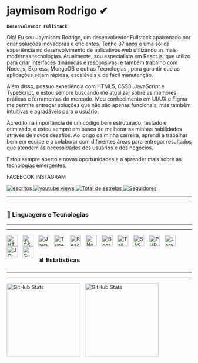 # jaymisom Rodrigo ✔

**`Desenvolvedor FullStack`**

Olá! Eu sou Jaymisom Rodrigo, um desenvolvedor Fullstack apaixonado por criar soluções inovadoras e eficientes. Tenho 37 anos e uma sólida experiência no desenvolvimento de aplicativos web utilizando as mais modernas tecnologias. Atualmente, sou especialista em React.js, que utilizo para criar interfaces dinâmicas e responsivas, e também trabalho com Node.js, Express, 
 MongoDB e outras Tecnologias , para garantir que as aplicações sejam rápidas, escaláveis e de fácil manutenção.

Além disso, possuo experiência com HTML5, CSS3 ,JavaScript e TypeScript, e estou sempre buscando me atualizar sobre as melhores práticas e ferramentas do mercado. Meu conhecimento em UI/UX e Figma me permite entregar soluções que não são apenas funcionais, mas também intuitivas e agradáveis para o usuário.

Acredito na importância de um código bem estruturado, testado e otimizado, e estou sempre em busca de melhorar as minhas habilidades através de novos desafios. Ao longo da minha carreira, aprendi a trabalhar bem em equipe e a colaborar com diferentes áreas para entregar resultados que atendem às necessidades dos usuários e dos negócios.

Estou sempre aberto a novas oportunidades e a aprender mais sobre as tecnologias emergentes.

FACEBOOK
 <a hfef="facebook.com/share/6Awh8fm8UohQCyN9/?mibextid=qi2Omg">
INSTAGRAM
 <a hfef="instagram.com/jaymisom_rodrigo?igsh=MTBhcWY4ZXZodWlq">


<p align="left">
    <a href="https://www.youtube.com/@jaymisomrodrigoOficial">
        <img 
            alt="escritos" 
            title="Inscreva-se no meu canal" 
            src="https://custom-icon-badges.demolab.com/youtube/channel/subscribers/UCX8k3Pyy2vKEthYo3E5invA?color=%23E05D44&label=Inscreva-se&logo=video&logoColor=white&style=for-the-badge&labelColor=CE4630"
        />
    </a>
    <a href="https://www.youtube.com/@jaymisomrodrigoOficial">
        <img 
            alt="youtube views" 
            title="Vizualizações no YouTube" 
            src="https://custom-icon-badges.demolab.com/youtube/channel/views/UCX8k3Pyy2vKEthYo3E5invA?color=%23E1AD0E&logo=eye&logoColor=white&style=for-the-badge&labelColor=C79600"
        />
    </a> 
    <a href="https://github.com/Jaymisom123">
        <img 
            alt="Total de estrelas" 
            title="Total de estrelas GitHub" 
            src="https://custom-icon-badges.demolab.com/github/stars/Jaymisom123?color=55960c&style=for-the-badge&labelColor=488207&logo=star&label=estrelas"
        />
    </a>
    <a href="?tab=followers">
        <img 
            alt="Seguidores" 
            title="Me siga no GitHub" 
            src="https://custom-icon-badges.demolab.com/github/followers/Jaymisom123?color=236ad3&labelColor=1155ba&style=for-the-badge&logo=github&label=Seguidores&logoColor=white"
        />
    </a>
</p>

---
---

### 🤖 Linguagens e Tecnologias
---
---

<img 
    align="left" 
    alt="HTML"
    title="HTML" 
    width="30px" 
    style="padding-right: 10px;" 
    src="https://cdn.jsdelivr.net/gh/devicons/devicon@latest/icons/html5/html5-original.svg" 
/>
<img 
    align="left" 
    alt="CSS" 
    title="CSS"
    width="30px" 
    style="padding-right: 10px;" 
    src="https://cdn.jsdelivr.net/gh/devicons/devicon@latest/icons/css3/css3-original.svg" 
/>
<img 
    align="left" 
    alt="JavaScript" 
    title="JavaScript"
    width="30px" 
    style="padding-right: 10px;" 
    src="https://cdn.jsdelivr.net/gh/devicons/devicon@latest/icons/javascript/javascript-original.svg" 
/>
<img 
    align="left" 
    alt="TypeScript"
    title="TypeScript" 
    width="30px" 
    style="padding-right: 10px;" 
    src="https://cdn.jsdelivr.net/gh/devicons/devicon@latest/icons/typescript/typescript-original.svg" 
/>
<img 
    align="left" 
    alt="React"
    title="React" 
    width="30px" 
    style="padding-right: 10px;" 
    src="https://cdn.jsdelivr.net/gh/devicons/devicon@latest/icons/react/react-original.svg" 
/>
<img 
    align="left" 
    alt="Next.js" 
    title="Next.js"
    width="30px" 
    style="padding-right: 10px;" 
    src="https://cdn.jsdelivr.net/gh/devicons/devicon@latest/icons/nextjs/nextjs-original.svg" 
/>
<img 
    align="left" 
    alt="Bootstrap"
    title="Bootstrap" 
    width="30px" 
    style="padding-right: 10px;" 
    src="https://cdn.jsdelivr.net/gh/devicons/devicon@latest/icons/bootstrap/bootstrap-original.svg" 
/>
<img 
    align="left" 
    alt="Tailwind" 
    title="Tailwind"
    width="30px" 
    style="padding-right: 10px;" 
    src="https://cdn.jsdelivr.net/gh/devicons/devicon@latest/icons/tailwindcss/tailwindcss-original.svg" 
/>
<img 
    align="left" 
    alt="SASS" 
    title="SASS"
    width="30px" 
    style="padding-right: 10px;" 
    src="https://cdn.jsdelivr.net/gh/devicons/devicon@latest/icons/sass/sass-original.svg" 
/>
<img 
    align="left" 
    alt="PHP" 
    title="PHP"
    width="30px" 
    style="padding-right: 10px;" 
    src="https://cdn.jsdelivr.net/gh/devicons/devicon@latest/icons/php/php-original.svg" 
/>
<img 
    align="left" 
    alt="Laravel" 
    title="Laravel"
    width="30px" 
    style="padding-right: 10px;" 
    src="https://cdn.jsdelivr.net/gh/devicons/devicon@latest/icons/laravel/laravel-original.svg" 
/>
<img 
    align="left" 
    alt="JQuery" 
    title="JQuery"
    width="30px" 
    style="padding-right: 10px;" 
    src="https://cdn.jsdelivr.net/gh/devicons/devicon@latest/icons/jquery/jquery-original.svg" 
/>
<img 
    align="left" 
    alt="Git" 
    title="Git"
    width="30px" 
    style="padding-right: 10px;" 
    src="https://cdn.jsdelivr.net/gh/devicons/devicon@latest/icons/git/git-original.svg" 
/>


<br/>
<br/>

### 📊 Estatísticas
---
---
<p>
  <img 
    align="left" 
    alt="GitHub Stats" 
    height="200" 
    style="padding-right: 10px;" 
    src="https://github-readme-stats.vercel.app/api?username=Jaymisom123&show_icons=true&theme=tokyonight&include_all_commits=true&locale=pt-br" 
  />

<img 
      align="left" 
      alt="GitHub Stats" 
      height="200" 
      src="https://github-readme-stats.vercel.app/api/top-langs/?username=larissakich&theme=tokyonight&layout=compact&custom_title=Tecnologias&langs_count=9" 
  />

</p>
